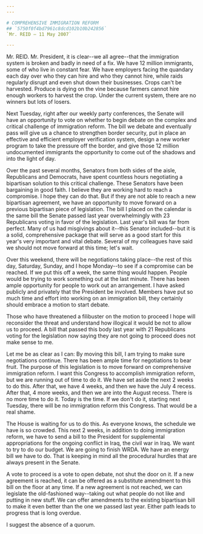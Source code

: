 ```yaml
---
---

# COMPREHENSIVE IMMIGRATION REFORM
## `5750f0f4bd7961c8dcd102b10b242856`
`Mr. REID — 11 May 2007`

---
```



Mr. REID. Mr. President, it is clear--we all agree--that the 
immigration system is broken and badly in need of a fix. We have 12 
million immigrants, some of who live in constant fear. We have 
employers facing the quandary each day over who they can hire and who 
they cannot hire, while raids regularly disrupt and even shut down 
their businesses. Crops can't be harvested. Produce is dying on the 
vine because farmers cannot hire enough workers to harvest the crop. 
Under the current system, there are no winners but lots of losers.

Next Tuesday, right after our weekly party conferences, the Senate 
will have an opportunity to vote on whether to begin debate on the 
complex and critical challenge of immigration reform. The bill we 
debate and eventually pass will give us a chance to strengthen border 
security, put in place an effective and efficient employer verification 
system, design a new worker program to take the pressure off the 
border, and give those 12 million undocumented immigrants the 
opportunity to come out of the shadows and into the light of day.



Over the past several months, Senators from both sides of the aisle, 
Republicans and Democrats, have spent countless hours negotiating a 
bipartisan solution to this critical challenge. These Senators have 
been bargaining in good faith. I believe they are working hard to reach 
a compromise. I hope they can do that. But if they are not able to 
reach a new bipartisan agreement, we have an opportunity to move 
forward on a previous bipartisan piece of legislation. The bill I 
placed on the calendar is the same bill the Senate passed last year 
overwhelmingly with 23 Republicans voting in favor of the legislation. 
Last year's bill was far from perfect. Many of us had misgivings about 
it--this Senator included--but it is a solid, comprehensive package 
that will serve as a good start for this year's very important and 
vital debate. Several of my colleagues have said we should not move 
forward at this time; let's wait.

Over this weekend, there will be negotiations taking place--the rest 
of this day, Saturday, Sunday, and I hope Monday--to see if a 
compromise can be reached. If we put this off a week, the same thing 
would happen. People would be trying to work something out at the last 
minute. There has been ample opportunity for people to work out an 
arrangement. I have asked publicly and privately that the President be 
involved. Members have put so much time and effort into working on an 
immigration bill, they certainly should embrace a motion to start 
debate.

Those who have threatened a filibuster on the motion to proceed I 
hope will reconsider the threat and understand how illogical it would 
be not to allow us to proceed. A bill that passed this body last year 
with 21 Republicans voting for the legislation now saying they are not 
going to proceed does not make sense to me.

Let me be as clear as I can: By moving this bill, I am trying to make 
sure negotiations continue. There has been ample time for negotiations 
to bear fruit. The purpose of this legislation is to move forward on 
comprehensive immigration reform. I want this Congress to accomplish 
immigration reform, but we are running out of time to do it. We have 
set aside the next 2 weeks to do this. After that, we have 4 weeks, and 
then we have the July 4 recess. After that, 4 more weeks, and then we 
are into the August recess. There is no more time to do it. Today is 
the time. If we don't do it, starting next Tuesday, there will be no 
immigration reform this Congress. That would be a real shame.

The House is waiting for us to do this. As everyone knows, the 
schedule we have is so crowded. This next 2 weeks, in addition to doing 
immigration reform, we have to send a bill to the President for 
supplemental appropriations for the ongoing conflict in Iraq, the civil 
war in Iraq. We want to try to do our budget. We are going to finish 
WRDA. We have an energy bill we have to do. That is keeping in mind all 
the procedural hurdles that are always present in the Senate.

A vote to proceed is a vote to open debate, not shut the door on it. 
If a new agreement is reached, it can be offered as a substitute 
amendment to this bill on the floor at any time. If a new agreement is 
not reached, we can legislate the old-fashioned way--taking out what 
people do not like and putting in new stuff. We can offer amendments to 
the existing bipartisan bill to make it even better than the one we 
passed last year. Either path leads to progress that is long overdue.

I suggest the absence of a quorum.